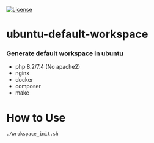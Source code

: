 [![License](http://poser.pugx.org/stas-plov/dto-validator-bundle/license)](https://packagist.org/packages/stas-plov/dto-validator-bundle) 

# ubuntu-default-workspace
### Generate default workspace in ubuntu

* php 8.2/7.4 (No apache2)
* nginx
* docker
* composer
* make

# How to Use
```
./wrokspace_init.sh
```
